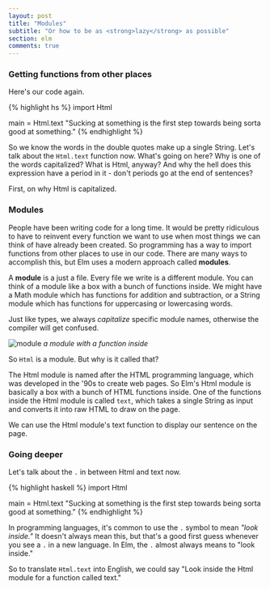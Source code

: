 ```yaml
---
layout: post
title: "Modules"
subtitle: "Or how to be as <strong>lazy</strong> as possible"
section: elm
comments: true
---
```


### Getting functions from other places

Here's our code again.

{% highlight hs %}
import Html

main = Html.text "Sucking at something is the first step towards being sorta good at something."
{% endhighlight %}

So we know the words in the double quotes make up a single String. Let's talk about the `Html.text` function now. What's going on here? Why is one of the words capitalized? What is Html, anyway? And why the hell does this expression have a period in it - don't periods go at the end of sentences?

First, on why Html is capitalized.

### Modules

People have been writing code for a long time. It would be pretty ridiculous to have to reinvent every function we want to use when most things we can think of have already been created. So programming has a way to import functions from other places to use in our code. There are many ways to accomplish this, but Elm uses a modern approach called **modules**.

A **module** is a just a file. Every file we write is a different module. You can think of a module like a box with a bunch of functions inside. We might have a Math module which has functions for addition and subtraction, or a String module which has functions for uppercasing or lowercasing words.

Just like types, we always *capitalize* specific module names, otherwise the compiler will get confused.

![module](https://media.giphy.com/media/j1BQPAjNzKh9K/giphy.gif)
*a module with a function inside*

So `Html` is a module. But why is it called that?

The Html module is named after the HTML programming language, which was developed in the '90s to create web pages. So Elm's Html module is basically a box with a bunch of HTML functions inside. One of the functions inside the Html module is called `text`, which takes a single String as input and converts it into raw HTML to draw on the page.

We can use the Html module's text function to display our sentence on the page.

### Going deeper

Let's talk about the `.` in between Html and text now.

{% highlight haskell %}
import Html

main = Html.text "Sucking at something is the first step towards being sorta good at something."
{% endhighlight %}

In programming languages, it's common to use the `.` symbol to mean *"look inside."* It doesn't always mean this, but that's a good first guess whenever you see a `.` in a new language. In Elm, the `.` almost always means to "look inside."

So to translate `Html.text` into English, we could say "Look inside the Html module for a function called text."


<!-- [^1]: If you're familiar with object oriented languages, modules are Elm's approach to classes. Modules provide a form of encapsulation that allow coders to define public and private methods which can be selectively "exported" for use in other modules. The important difference is that Elm provides no implementation for inheritance - it strictly uses composition instead. Modules are an attempt at getting the best of both worlds from both functional and object oriented languages. Traditionally, object oriented languages and functional languages have been good at different mutually exclusive things. Object oriented languages are better when programs have a relatively constant number of procedures but new *things* are being added on over time. Functional languages are better when there are relatively constant *things* interacting, but the functionality of those things increases over time. Functional programming with modules (popularized by Haskell and other languages) is an attempt at providing the modularity of functional languages and the encapsulation of object oriented languages. -->
